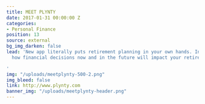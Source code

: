 ```yaml
---
title: MEET PLYNTY
date: 2017-01-31 00:00:00 Z
categories:
- Personal Finance
position: 13
source: external
bg_img_darken: false
lead: 'New app literally puts retirement planning in your own hands. Instantly see
  how financial decisions now and in the future will impact your retirement income.

'
img: "/uploads/meetplynty-500-2.png"
img_bleed: false
link: http://www.plynty.com
banner_img: "/uploads/meetplynty-header.png"
---
```


